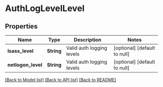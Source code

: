 # AuthLogLevelLevel

## Properties
Name | Type | Description | Notes
------------ | ------------- | ------------- | -------------
**lsass_level** | **String** | Valid auth logging levels | [optional] [default to null]
**netlogon_level** | **String** | Valid auth logging levels | [optional] [default to null]

[[Back to Model list]](../README.md#documentation-for-models) [[Back to API list]](../README.md#documentation-for-api-endpoints) [[Back to README]](../README.md)


